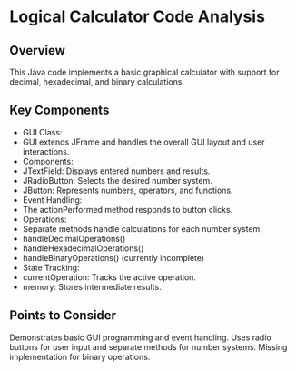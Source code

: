 
# Logical Calculator Code Analysis

## Overview

This Java code implements a basic graphical calculator with support for decimal, hexadecimal, and binary calculations.

## Key Components

- GUI Class:
- GUI extends JFrame and handles the overall GUI layout and user interactions.
- Components:
- JTextField: Displays entered numbers and results.
- JRadioButton: Selects the desired number system.
- JButton: Represents numbers, operators, and functions.
- Event Handling:
- The actionPerformed method responds to button clicks.
- Operations:
- Separate methods handle calculations for each number system:
- handleDecimalOperations()
- handleHexadecimalOperations()
- handleBinaryOperations() (currently incomplete)
- State Tracking:
- currentOperation: Tracks the active operation.
- memory: Stores intermediate results.

## Points to Consider

Demonstrates basic GUI programming and event handling.
Uses radio buttons for user input and separate methods for number systems.
Missing implementation for binary operations.
   
